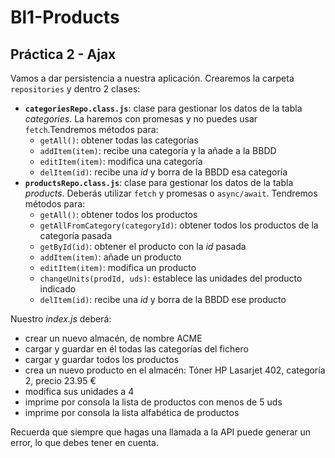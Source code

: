 # Bl1-Products
## Práctica 2 - Ajax
Vamos a dar persistencia a nuestra aplicación. Crearemos la carpeta `repositories` y dentro 2 clases:
- **`categoriesRepo.class.js`**: clase para gestionar los datos de la tabla _categories_. La haremos con promesas y no puedes usar `fetch`.Tendremos métodos para:
  -  `getAll()`: obtener todas las categorías
  -  `addItem(item)`: recibe una categoría y la añade a la BBDD
  -  `editItem(item)`: modifica una categoría
  -  `delItem(id)`: recibe una _id_ y borra de la BBDD esa categoría
- **`productsRepo.class.js`**: clase para gestionar los datos de la tabla _products_. Deberás utilizar `fetch` y promesas o `async/await`. Tendremos métodos para:
  -  `getAll()`: obtener todos los productos
  -  `getAllFromCategory(categoryId)`: obtener todos los productos de la categoría pasada
  -  `getById(id)`: obtener el producto con la _id_ pasada
  -  `addItem(item)`: añade un producto
  -  `editItem(item)`: modifica un producto
  -  `changeUnits(prodId, uds)`: establece las unidades del producto indicado
  -  `delItem(id)`: recibe una _id_ y borra de la BBDD ese producto

Nuestro _index.js_ deberá:
- crear un nuevo almacén, de nombre ACME
- cargar y guardar en él todas las categorías del fichero
- cargar y guardar todos los productos
- crea un nuevo producto en el almacén: Tóner HP Lasarjet 402, categoría 2, precio 23.95 €
- modifica sus unidades a 4
- imprime por consola la lista de productos con menos de 5 uds
- imprime por consola la lista alfabética de productos

Recuerda que siempre que hagas una llamada a la API puede generar un error, lo que debes tener en cuenta. 



